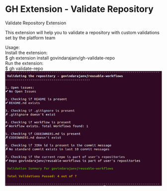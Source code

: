 # GH Extension - Validate Repository

Validate Repository Extension             

This extension will help you to validate a repository with custom validations set by the platform team
 
 Usage: <br/>
 Install the extension: </br>
	$ gh extension install govindarajanv/gh-validate-repo </br>
 Run the extension: </br>
	$ gh validate-repo </br>
![How it works](assets/HowItWorks.png)
